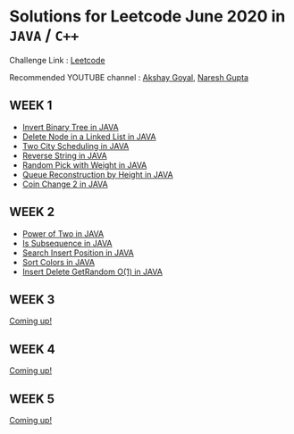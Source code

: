 # Solutions for Leetcode June 2020 in `JAVA` / `C++` 

Challenge Link : [Leetcode](https://leetcode.com/explore/featured/card/june-leetcoding-challenge/)

Recommended YOUTUBE channel : [Akshay Goyal](https://www.youtube.com/playlist?list=PLk3HmtBxW9XUh2tPF26b84Dafe8wuDg48), [Naresh Gupta](https://www.youtube.com/playlist?list=PLamEquLLzOth5An1jWb0fESJh8qgtTy6L)

## WEEK 1

* [Invert Binary Tree in JAVA](https://github.com/abhisheksurve45/leetcode-july-2020/blob/master/WEEK1/InvertBinaryTree.java)
* [Delete Node in a Linked List in JAVA](https://github.com/abhisheksurve45/leetcode-july-2020/blob/master/WEEK1/DeleteNodeLinkedList.java)
* [Two City Scheduling in JAVA](https://github.com/abhisheksurve45/leetcode-july-2020/blob/master/WEEK1/TwoCityScheduling.java)
* [Reverse String in JAVA](https://github.com/abhisheksurve45/leetcode-july-2020/blob/master/WEEK1/ReverseString.java)
* [Random Pick with Weight in JAVA](https://github.com/abhisheksurve45/leetcode-july-2020/blob/master/WEEK1/RandomPickWeight.java)
* [Queue Reconstruction by Height in JAVA](https://github.com/abhisheksurve45/leetcode-july-2020/blob/master/WEEK1/QueueReconstructionHeight.java)
* [Coin Change 2 in JAVA](https://github.com/abhisheksurve45/leetcode-july-2020/blob/master/WEEK1/CoinChange2.java)

## WEEK 2

* [Power of Two in JAVA](https://github.com/abhisheksurve45/leetcode-july-2020/blob/master/WEEK2/PowerOfTwo.java)
* [Is Subsequence in JAVA](https://github.com/abhisheksurve45/leetcode-july-2020/blob/master/WEEK2/IsSubsequence.java)
* [Search Insert Position in JAVA](https://github.com/abhisheksurve45/leetcode-july-2020/blob/master/WEEK2/SearchInsertPosition.java)
* [Sort Colors in JAVA](https://github.com/abhisheksurve45/leetcode-july-2020/blob/master/WEEK2/SortColors.java)
* [Insert Delete GetRandom O(1) in JAVA](https://github.com/abhisheksurve45/leetcode-july-2020/blob/master/WEEK2/InsertDeleteGetRandom.java)

## WEEK 3

[Coming up!](https://leetcode.com/explore/featured/card/june-leetcoding-challenge/)

## WEEK 4

[Coming up!](https://leetcode.com/explore/featured/card/june-leetcoding-challenge/)

## WEEK 5

[Coming up!](https://leetcode.com/explore/featured/card/june-leetcoding-challenge/)

